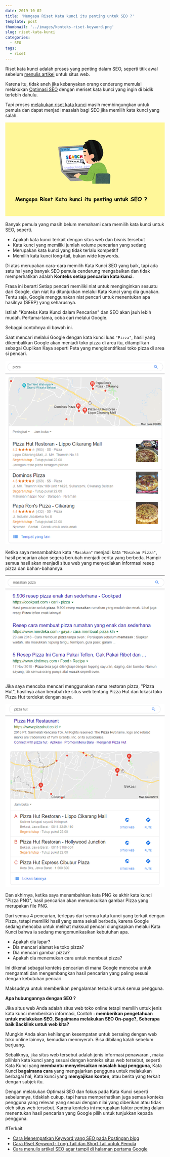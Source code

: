 ```yaml
---
date: 2019-10-02
title: 'Mengapa Riset Kata kunci itu penting untuk SEO ?'
template: post
thumbnail: '../images/konteks-riset-keyword.png'
slug: riset-kata-kunci
categories:
  - SEO
tags:
  - riset
---
```


Riset kata kunci adalah proses yang penting dalam SEO, seperti titik awal sebelum [menulis artikel](https://www.aradechoco.com/menulis-artikel-seo/) untuk situs web. 

Karena itu, tidak aneh jika kebanyakan orang cenderung memulai melakukan [Optimasi SEO](https://www.aradechoco.com/seo-dasar-untuk-pemula/) dengan meriset kata kunci yang ingin di bidik terlebih dahulu. 

Tapi proses [melakukan riset kata kunci](https://www.aradechoco.com/cara-riset-keyword-untuk-pemula/) masih membingungkan untuk pemula dan dapat menjadi masalah bagi SEO jika memilih kata kunci yang salah.

![](../images/mengapa-riset-kata-kunci-penting-untuk-seo.png)

Banyak pemula yang masih belum memahami cara memilih kata kunci untuk SEO, seperti.

- Apakah kata kunci terkait dengan situs web dan bisnis tersebut
- Kata kunci yang memiliki jumlah volume pencarian yang sedang
- Merupakan kata kunci yang tidak terlalu kompetitif
- Memilih kata kunci long-tail, bukan wide keywords.

Di atas merupakan cara-cara memilih Kata Kunci SEO yang baik, tapi ada satu hal yang banyak SEO pemula cenderung mengabaikan dan tidak memperhatikan adalah **Konteks setiap pencarian kata kunci**.

Frasa ini berarti Setiap pencari memiliki niat untuk menginginkan sesuatu dari Google, dan niat itu ditunjukkan melalui Kata Kunci yang dia gunakan. Tentu saja, Google menggunakan niat pencari untuk menentukan apa hasilnya (SERP) yang seharusnya.

Istilah "Konteks Kata Kunci dalam Pencarian" dan SEO akan jauh lebih mudah. Pertama-tama, coba cari melalui Google. 

Sebagai contohnya di bawah ini.

Saat mencari melalui Google dengan kata kunci luas `"Pizza"`, hasil yang dikembalikan Google akan menjadi toko pizza di area itu, ditampilkan sebagai Cuplikan Kaya seperti Peta yang mengidentifikasi toko pizza di area si pencari. 

![](../images/kata-kunci-pizza.png)

Ketika saya menambahkan kata `"Masakan"` menjadi kata `"Masakan Pizza"`, hasil pencarian akan segera berubah menjadi cerita yang berbeda. Hampir semua hasil akan menjadi situs web yang menyediakan informasi resep pizza dan bahan-bahannya.

![](../images/kata-kunci-masakan-pizza.png)

Jika saya mencoba mencari menggunakan nama restoran pizza, "Pizza Hut", hasilnya akan berubah ke situs web tentang Pizza Hut dan lokasi toko Pizza Hut terdekat dengan saya.

![](../images/kata-kunci-pizza-hut.png)

Dan akhirnya, ketika saya menambahkan kata PNG ke akhir kata kunci "Pizza PNG", hasil pencarian akan memunculkan gambar Pizza yang merupakan file PNG.

Dari semua 4 pencarian, terlepas dari semua kata kunci yang terkait dengan Pizza, tetapi memiliki hasil yang sama sekali berbeda, karena Google sedang mencoba untuk melihat maksud pencari diungkapkan melalui Kata Kunci bahwa ia sedang mengomunikasikan kebutuhan apa.

- Apakah dia lapar?
- Dia mencari alamat ke toko pizza?
- Dia mencari gambar pizza?
- Apakah dia menemukan cara untuk membuat pizza?

Ini dikenal sebagai konteks pencarian di mana Google mencoba untuk mengamati dan mengembangkan hasil pencarian yang paling sesuai dengan kebutuhan pencari. 

Maksudnya untuk memberikan pengalaman terbaik untuk semua pengguna. 

**Apa hubungannya dengan SEO ?**

Jika situs web Anda adalah situs web toko online tetapi memilih untuk jenis kata kunci memberikan informasi, Contoh : **memberikan pengetahuan untuk melakukan SEO**, **Bagaimana melakukan SEO On-page?**, **Seberapa baik Backlink untuk web kita?** 

Mungkin Anda akan kehilangan kesempatan untuk bersaing dengan web toko online lainnya, kemudian menmyerah. Bisa dibilang kalah sebelum berjuang.

Sebaliknya, jika situs web tersebut adalah jenis informasi penawaran , maka pilihlah kata kunci yang sesuai dengan konteks situs web tersebut, seperti Kata Kunci yang **membantu menyelesaikan masalah bagi pengguna**, Kata Kunci **bagaimana cara** yang mengajarkan pengguna untuk melakukan berbagai hal, Kata kunci yang **menyajikan konten**, atau berita yang terkait dengan subjek itu.

Dengan melakukan Optimasi SEO dan fokus pada Kata Kunci seperti sebelumnya, tidaklah cukup, tapi harus memperhatikan juga semua konteks pengguna yang relevan yang sesuai dengan nilai yang diberikan atau tidak oleh situs web tersebut. Karena konteks ini merupakan faktor penting dalam menentukan hasil pencarian yang Google pilih untuk tunjukkan kepada pengguna.

#Terkait

- [Cara Menempatkan Keyword yang SEO pada Postingan blog](https://www.aradechoco.com/menempatkan-keyword-seo/)
- [Cara Riset Keyword : Long Tail dan Short Tail untuk Pemula](https://www.aradechoco.com/cara-riset-keyword-untuk-pemula/)
- [Cara menulis artikel SEO agar tampil di halaman pertama Google](https://www.aradechoco.com/menulis-artikel-seo/)
